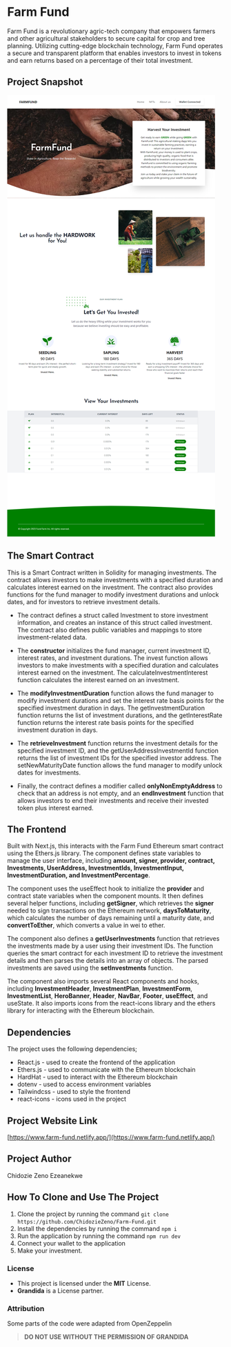 # Farm Fund

Farm Fund is a revolutionary agric-tech company that empowers farmers and other agricultural stakeholders to secure capital for crop and tree planning. Utilizing cutting-edge blockchain technology, Farm Fund operates a secure and transparent platform that enables investors to invest in tokens and earn returns based on a percentage of their total investment.

## Project Snapshot

![Farm Fund Snapshot](FarmFund.png)

## The Smart Contract

This is a Smart Contract written in Solidity for managing investments. The contract allows investors to make investments with a specified duration and calculates interest earned on the investment. The contract also provides functions for the fund manager to modify investment durations and unlock dates, and for investors to retrieve investment details.

- The contract defines a struct called Investment to store investment information, and creates an instance of this struct called investment. The contract also defines public variables and mappings to store investment-related data.

- The **constructor** initializes the fund manager, current investment ID, interest rates, and investment durations. The invest function allows investors to make investments with a specified duration and calculates interest earned on the investment. The calculateInvestmentInterest function calculates the interest earned on an investment.

- The **modifyInvestmentDuration** function allows the fund manager to modify investment durations and set the interest rate basis points for the specified investment duration in days. The getInvestmentDuration function returns the list of investment durations, and the getInterestRate function returns the interest rate basis points for the specified investment duration in days.

- The **retrieveInvestment** function returns the investment details for the specified investment ID, and the getUserAddressInvestmentId function returns the list of investment IDs for the specified investor address. The setNewMaturityDate function allows the fund manager to modify unlock dates for investments.

- Finally, the contract defines a modifier called **onlyNonEmptyAddress** to check that an address is not empty, and an **endInvestment** function that allows investors to end their investments and receive their invested token plus interest earned.

## The Frontend

Built with Next.js, this interacts with the Farm Fund Ethereum smart contract using the Ethers.js library. The component defines state variables to manage the user interface, including **amount, signer, provider, contract, Investments, UserAddress, InvestmentIds, InvestmentInput, InvestmentDuration, and InvestmentPercentage**.

The component uses the useEffect hook to initialize the **provider** and contract state variables when the component mounts. It then defines several helper functions, including **getSigner**, which retrieves the **signer** needed to sign transactions on the Ethereum network, **daysToMaturity**, which calculates the number of days remaining until a maturity date, and **convertToEther**, which converts a value in wei to ether.

The component also defines a **getUserInvestments** function that retrieves the investments made by a user using their investment IDs. The function queries the smart contract for each investment ID to retrieve the investment details and then parses the details into an array of objects. The parsed investments are saved using the **setInvestments** function.

The component also imports several React components and hooks, including **InvestmentHeader**, **InvestmentPlan**, **InvestmentForm**, **InvestmentList**, **HeroBanner**, **Header**, **NavBar**, **Footer**, **useEffect**, and useState. It also imports icons from the react-icons library and the ethers library for interacting with the Ethereum blockchain.

## Dependencies

The project uses the following dependencies;

- React.js - used to create the frontend of the application
- Ethers.js - used to communicate with the Ethereum blockchain
- HardHat - used to interact with the Ethereum blockchain
- dotenv - used to access environment variables
- Tailwindcss - used to style the frontend
- react-icons - icons used in the project

## Project Website Link

[https://www.farm-fund.netlify.app/](https://www.farm-fund.netlify.app/)

## Project Author

Chidozie Zeno Ezeanekwe

## How To Clone and Use The Project

1. Clone the project by running the command `git clone https://github.com/ChidozieZeno/Farm-Fund.git`
2. Install the dependencies by running the command `npm i`
3. Run the application by running the command `npm run dev`
4. Connect your wallet to the application
5. Make your investment.

### License

- This project is licensed under the **MIT** License.
- **Grandida** is a License partner.

### Attribution

Some parts of the code were adapted from OpenZeppelin

> **DO NOT USE WITHOUT THE PERMISSION OF GRANDIDA**
